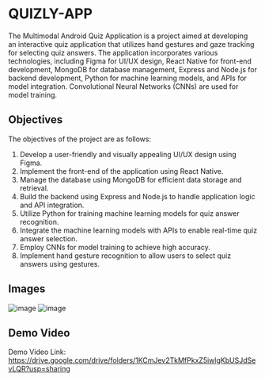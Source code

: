 # QUIZLY-APP
The Multimodal Android Quiz Application is a project aimed at developing an interactive quiz application that utilizes hand gestures and gaze tracking for selecting quiz answers. The application incorporates various technologies, including Figma for UI/UX design, React Native for front-end development, MongoDB for database management, Express and Node.js for backend development, Python for machine learning models, and APIs for model integration. Convolutional Neural Networks (CNNs) are used for model training.
## Objectives
The objectives of the project are as follows:
1. Develop a user-friendly and visually appealing UI/UX design using Figma.
2. Implement the front-end of the application using React Native.
3. Manage the database using MongoDB for efficient data storage and retrieval.
4. Build the backend using Express and Node.js to handle application logic and API integration.
5. Utilize Python for training machine learning models for quiz answer recognition.
6. Integrate the machine learning models with APIs to enable real-time quiz answer selection.
7. Employ CNNs for model training to achieve high accuracy.
8. Implement hand gesture recognition to allow users to select quiz answers using gestures.
## Images
![image](https://github.com/zshafique25/QUIZLY-APP/assets/127844420/6347178a-de68-47ff-afb8-d3362a0a6ad8)
![image](https://github.com/zshafique25/QUIZLY-APP/assets/127844420/08219e0e-1aba-4a58-89f3-6539b1e0620b)
## Demo Video
Demo Video Link: https://drive.google.com/drive/folders/1KCmJev2TkMfPkxZ5iwlgKbUSJdSevLQR?usp=sharing
